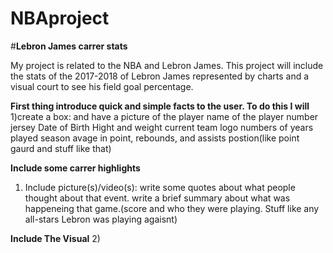 # NBAproject
#**Lebron James carrer stats**

My project is related to the NBA and Lebron James. This project will include the stats of the 2017-2018 of Lebron James represented by charts and a visual court to see his field goal percentage.

**First thing introduce quick and simple facts to the user. To do this I will**
1)create a box:
  and have a picture of the player
  name of the player
  number jersey
  Date of Birth
  Hight and weight
  current team logo
  numbers of years played
  season avage in point, rebounds, and assists
  postion(like point gaurd and stuff like that)
  
**Include some carrer highlights**
1) Include picture(s)/video(s):
  write some quotes about what people thought about that event.
  write a brief summary about what was happeneing that game.(score and who they were playing. Stuff like any all-stars Lebron was playing agaisnt)

**Include The Visual**
2)

